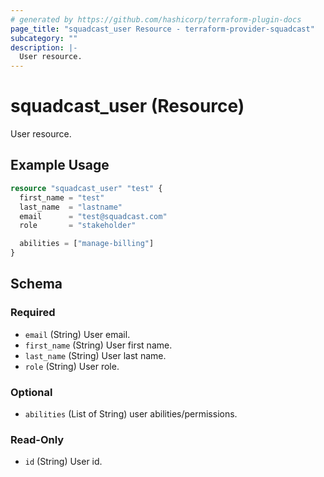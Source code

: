 ```yaml
---
# generated by https://github.com/hashicorp/terraform-plugin-docs
page_title: "squadcast_user Resource - terraform-provider-squadcast"
subcategory: ""
description: |-
  User resource.
---
```


# squadcast_user (Resource)

User resource.

## Example Usage

```terraform
resource "squadcast_user" "test" {
  first_name = "test"
  last_name  = "lastname"
  email      = "test@squadcast.com"
  role       = "stakeholder"

  abilities = ["manage-billing"]
}
```

<!-- schema generated by tfplugindocs -->
## Schema

### Required

- `email` (String) User email.
- `first_name` (String) User first name.
- `last_name` (String) User last name.
- `role` (String) User role.

### Optional

- `abilities` (List of String) user abilities/permissions.

### Read-Only

- `id` (String) User id.


